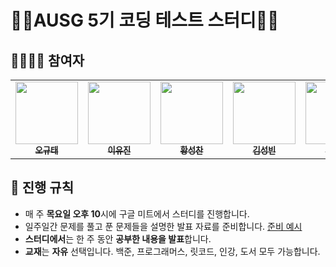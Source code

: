 # 👨‍💻AUSG 5기 코딩 테스트 스터디👩‍💻
## 👨‍👩‍👧‍👦 참여자

<table>
  <tr>
    <td align="center"><a href="https://github.com/RustShark"><img src="https://avatars.githubusercontent.com/u/58954057?v=4" width="100px;" alt=""/><br /><sub><b>오규태</b></sub></a></td>
    <td align="center"><a href="https://github.com/nanaeu"><img src="https://avatars.githubusercontent.com/u/55730357?v=4" width="100px;" alt=""/><br /><sub><b>이유진</b></sub></a></td>
      <td align="center"><a href="https://github.com/plzprayme"><img src="https://avatars.githubusercontent.com/u/34934883?s=96&v=4" width="100px;" alt=""/><br /><sub><b>황성찬</b></sub></a></td>   
      <td align="center"><a href="https://github.com/seongbin9786"><img src="https://avatars.githubusercontent.com/u/28754907?v=4" width="100px;" alt=""/><br /><sub><b>김성빈</b></sub></a></td>
      <td align="center"><a href="https://github.com/rdd9223"><img src="https://avatars.githubusercontent.com/u/46023074?v=4" width="100px;" alt=""/><br /><sub><b>강영우</b></sub></a></td>
      <td align="center"><a href="https://github.com/wjdrbs96"><img src="https://avatars.githubusercontent.com/u/45676906?v=4" width="100px;" alt=""/><br /><sub><b>최정균</b></sub></a></td>
      <td align="center"><a href="https://github.com/cheongha"><img src="https://avatars.githubusercontent.com/u/51499782?v=4" width="100px;" alt=""/><br /><sub><b>성청하</b></sub></a></td>
    <td align="center"><a href="https://github.com/gineepark"><img src="https://avatars.githubusercontent.com/u/60264957?v=4" width="100px;" alt=""/><br /><sub><b>박진희</b></sub></a></td>
  </tr>
</table>



## 📢 진행 규칙 
* 매 주 **목요일 오후 10**시에 구글 미트에서 스터디를 진행합니다.
* 일주일간 문제를 풀고 푼 문제들을 설명한 발표 자료를 준비합니다. [준비 예시](https://github.com/AUSG/coding-test-study-seanson2/tree/master/week2/%EC%84%B1%EC%B0%AC)
* **스터디에서**는 한 주 동안 **공부한 내용을 발표**합니다.
* **교재**는 **자유** 선택입니다.  백준, 프로그래머스, 릿코드, 인강, 도서 모두 가능합니다.
